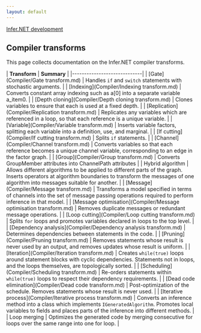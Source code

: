 ```yaml
---
layout: default
---
```

[Infer.NET development](index.md)

## Compiler transforms

This page collects documentation on the Infer.NET compiler transforms.

| **Transform** | **Summary** |
|-----------------------------|
| [Gate](Compiler/Gate transform.md) | Handles `if` and `switch` statements with stochastic arguments. |
| [Indexing](Compiler/Indexing transform.md) | Converts constant array indexing such as a[0] into a separate variable a_item0. |
| [Depth cloning](Compiler/Depth cloning transform.md) | Clones variables to ensure that each is used at a fixed depth. |
| [Replication](Compiler/Replication transform.md) | Replicates any variables which are referenced in a loop, so that each reference is a unique variable. |
| [Variable](Compiler/Variable transform.md) | Inserts variable factors, splitting each variable into a definition, use, and marginal. |
| [If cutting](Compiler/If cutting transform.md) | Splits `if` statements. |
| [Channel](Compiler/Channel transform.md) | Converts variables so that each reference becomes a unique channel variable, corresponding to an edge in the factor graph. |
| [Group](Compiler/Group transform.md) | Converts GroupMember attributes into ChannelPath attributes |
| Hybrid algorithm | Allows different algorithms to be applied to different parts of the graph. Inserts operators at algorithm boundaries to transform the messages of one algorithm into messages suitable for another. |
| [Message](Compiler/Message transform.md) | Transforms a model specified in terms of channels into the set of message passing operations required to perform inference in that model. |
| [Message optimisation](Compiler/Message optimisation transform.md) | Removes duplicate messages or redundant message operations. |
| [Loop cutting](Compiler/Loop cutting transform.md) | Splits `for` loops and promotes variables declared in loops to the top level. |
| [Dependency analysis](Compiler/Dependency analysis transform.md) | Determines dependencies between statements in the code. |
| [Pruning](Compiler/Pruning transform.md) | Removes statements whose result is never used by an output, and removes updates whose result is uniform. |
| [Iteration](Compiler/Iteration transform.md) | Creates `while(true)` loops around statement blocks with cyclic dependencies. Statements not in loops, and the loops themselves, are topologically sorted. |
| [Scheduling](Compiler/Scheduling transform.md) | Re-orders statements within `while(true)` loops to respect their dependency requirements. |
| [Dead code elimination](Compiler/Dead code transform.md) | Post-optimization of the schedule. Removes statements whose result is never used. |
| [Iterative process](Compiler/Iterative process transform.md) | Converts an inference method into a class which implements `IGeneratedAlgorithm`. Promotes local variables to fields and places parts of the inference into different methods. |
| Loop merging | Optimizes the generated code by merging consecutive for loops over the same range into one for loop. |
